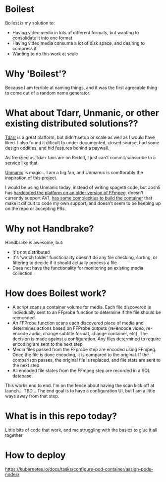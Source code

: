 # Boilest

Boilest is my solution to:

- Having video media in lots of different formats, but wanting to consolidate it into one format
- Having video media consume a lot of disk space, and desiring to compress it
- Wanting to do this work at scale

# Why 'Boilest'?

Because I am terrible at naming things, and it was the first agreeable thing to come out of a random name generator.

# What about Tdarr, Unmanic, or other existing distributed solutions??

[Tdarr](https://home.tdarr.io/) is a great platform, but didn't setup or scale as well as I would have liked.  I also found it dificult to under documented, closed source, had some design oddities, and hid features behind a paywall.

As frenzied as Tdarr fans are on Reddit, I just can't commit/subscribe to a service like that.

[Unmanic](https://github.com/Unmanic/unmanic/tree/master) is magic...  I am a big fan, and Unmanuc is comftorably the inspiration of this project.

I would be using Unmanic today, instead of writing spagetti code, but Josh5 has [hardcoded the platform on an older version of FFmpeg](https://github.com/Unmanic/unmanic/blob/master/docker/Dockerfile#L82), doesn't currently support AV1, [has some complexities to build the container](https://github.com/Unmanic/unmanic/blob/master/docker/README.md) that make it dificult to code my own support, and doesn't seem to be keeping up on the repo or accepting PRs.

# Why not Handbrake?

Handbrake is awesome, but:

- It's not distributed
- It's 'watch folder' functionality doesn't do any file checking, sorting, or filtering to decide if it should actually process a file
- Does not have the functionality for monitoring an existing media collection

# How does Boilest work?

* A script scans a container volume for media.  Each file discovered is individually sent to an FFprobe function to determine if the file should be reencoded.
* An FFProbe function scans each discovered piece of media and determines actions based on FFProbe outputs (re-encode video, re-encode audio, change subtitle format, change container, etc).  The decision is made against a configuration.  Any files determined to require encoding are sent to the next step.
* Media files passed  from the FFprobe step are encoded using FFmpeg.  Once the file is done encoding, it is compared to the original.  If the comparison passes, the original file is replaced, and file stats are sent to the next step.
* All encoded file states from the FFmpeg step are recorded in a SQL database.

This works end to end.  I'm on the fence about having the scan kick off at launch...  TBD...  The end goal is to have a configuration UI, but I am a little ways away from that step.

# What is in this repo today?

Little bits of code that work, and me struggling with the basics to glue it all together

# How to deploy

https://kubernetes.io/docs/tasks/configure-pod-container/assign-pods-nodes/